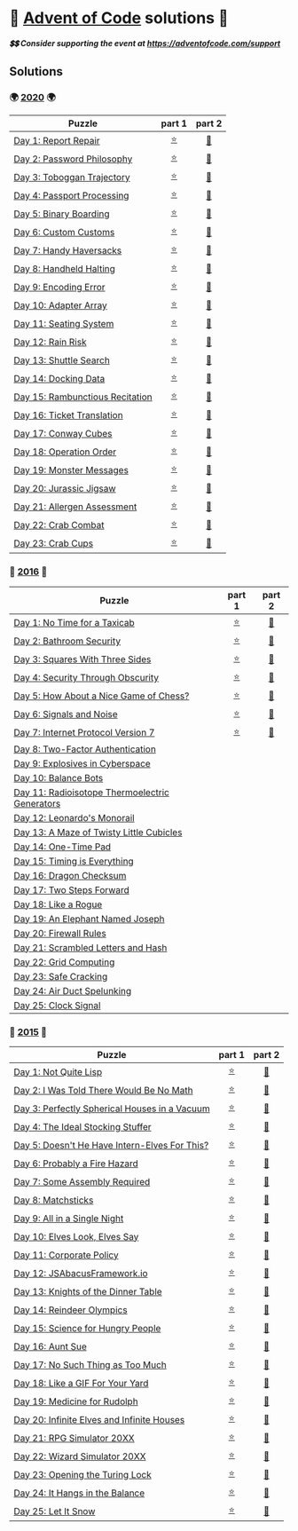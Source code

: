 # :santa: [Advent of Code](https://adventofcode.com/)  solutions :santa:
##### :heavy_dollar_sign::heavy_dollar_sign: Consider supporting the event at https://adventofcode.com/support 

## Solutions
### :earth_africa: [2020](https://adventofcode.com/2020) :earth_africa:
| Puzzle | part 1 | part 2 |
| ------ |:------:|:------:|
| [Day 1: Report Repair](https://adventofcode.com/2020/day/1)                            | [:star:](2020/day1/part1.py "code")    | [:star2:](2020/day1/part2.py "code")    |
| [Day 2: Password Philosophy](https://adventofcode.com/2020/day/2)                      | [:star:](2020/day2/part1.py "code")    | [:star2:](2020/day2/part2.py "code")    |
| [Day 3: Toboggan Trajectory](https://adventofcode.com/2020/day/3)                      | [:star:](2020/day3/part1.py "code")    | [:star2:](2020/day3/part2.py "code")    |
| [Day 4: Passport Processing](https://adventofcode.com/2020/day/4)                      | [:star:](2020/day4/part1.py "code")    | [:star2:](2020/day4/part2.py "code")    |
| [Day 5: Binary Boarding](https://adventofcode.com/2020/day/5)                          | [:star:](2020/day5/part1.py "code")    | [:star2:](2020/day5/part2.py "code")    |
| [Day 6: Custom Customs](https://adventofcode.com/2020/day/6)                           | [:star:](2020/day6/part1.py "code")    | [:star2:](2020/day6/part2.py "code")    |
| [Day 7: Handy Haversacks](https://adventofcode.com/2020/day/7)                         | [:star:](2020/day7/part1.py "code")    | [:star2:](2020/day7/part2.py "code")    |
| [Day 8: Handheld Halting](https://adventofcode.com/2020/day/8)                         | [:star:](2020/day8/part1.py "code")    | [:star2:](2020/day8/part2.py "code")    |
| [Day 9: Encoding Error](https://adventofcode.com/2020/day/9)                           | [:star:](2020/day9/part1+2.py "code")  | [:star2:](2020/day9/part1+2.py "code")  |
| [Day 10: Adapter Array](https://adventofcode.com/2020/day/10)                          | [:star:](2020/day10/part1.py "code")   | [:star2:](2020/day10/part2.py "code")   |
| [Day 11: Seating System](https://adventofcode.com/2020/day/11)                         | [:star:](2020/day11/part1.py "code")   | [:star2:](2020/day11/part2.py "code")   |
| [Day 12: Rain Risk](https://adventofcode.com/2020/day/12)                              | [:star:](2020/day12/part1.py "code")   | [:star2:](2020/day12/part2.py "code")   |
| [Day 13: Shuttle Search](https://adventofcode.com/2020/day/13)                         | [:star:](2020/day13/part1.py "code")   | [:star2:](2020/day13/part2.py "code")   |
| [Day 14: Docking Data](https://adventofcode.com/2020/day/14)                           | [:star:](2020/day14/part1.py "code")   | [:star2:](2020/day14/part2.py "code")   |
| [Day 15: Rambunctious Recitation](https://adventofcode.com/2020/day/15)                | [:star:](2020/day15/part1+2.py "code") | [:star2:](2020/day15/part1+2.py "code") |
| [Day 16: Ticket Translation](https://adventofcode.com/2020/day/16)                     | [:star:](2020/day16/part1+2.py "code") | [:star2:](2020/day16/part1+2.py "code") |
| [Day 17: Conway Cubes](https://adventofcode.com/2020/day/17)                           | [:star:](2020/day17/part1.py "code")   | [:star2:](2020/day17/part2.py "code")   |
| [Day 18: Operation Order](https://adventofcode.com/2020/day/18)                        | [:star:](2020/day18/part1.py "code")   | [:star2:](2020/day18/part2.py "code")   |
| [Day 19: Monster Messages](https://adventofcode.com/2020/day/19)                       | [:star:](2020/day19/part1.py "code")   | [:star2:](2020/day19/part2.py "code")   |
| [Day 20: Jurassic Jigsaw](https://adventofcode.com/2020/day/20)                        | [:star:](2020/day20/part1.py "code")   | [:star2:](2020/day20/part2.py "code")   |
| [Day 21: Allergen Assessment](https://adventofcode.com/2020/day/21)                    | [:star:](2020/day21/part1+2.py "code") | [:star2:](2020/day21/part1+2.py "code") |
| [Day 22: Crab Combat](https://adventofcode.com/2020/day/22)                            | [:star:](2020/day22/part1.py "code")   | [:star2:](2020/day22/part2.py "code")   |
| [Day 23: Crab Cups](https://adventofcode.com/2020/day/23)                              | [:star:](2020/day23/part1.py "code")   | [:star2:](2020/day23/part2.py "code")   |

### :city_sunrise: [2016](https://adventofcode.com/2016) :city_sunrise:
| Puzzle | part 1 | part 2 |
| ------ |:------:|:------:|
| [Day 1: No Time for a Taxicab](https://adventofcode.com/2016/day/1)                    | [:star:](2016/day1/part1.py "code")   | [:star2:](2016/day1/part2.py "code")   |
| [Day 2: Bathroom Security](https://adventofcode.com/2016/day/2)                        | [:star:](2016/day2/part1.py "code")   | [:star2:](2016/day2/part2.py "code")   |
| [Day 3: Squares With Three Sides](https://adventofcode.com/2016/day/3)                 | [:star:](2016/day3/part1.py "code")   | [:star2:](2016/day3/part2.py "code")   |
| [Day 4: Security Through Obscurity](https://adventofcode.com/2016/day/4)               | [:star:](2016/day4/part1+2.py "code") | [:star2:](2016/day4/part1+2.py "code") |
| [Day 5: How About a Nice Game of Chess?](https://adventofcode.com/2016/day/5)          | [:star:](2016/day5/part1.py "code")   | [:star2:](2016/day5/part2.py "code")   |
| [Day 6: Signals and Noise](https://adventofcode.com/2016/day/6)                        | [:star:](2016/day6/part1+2.py "code") | [:star2:](2016/day6/part1+2.py "code") |
| [Day 7: Internet Protocol Version 7](https://adventofcode.com/2016/day/7)              | [:star:](2016/day7/part1.py "code")   | [:star2:](2016/day7/part2.py "code")   |
| [Day 8: Two-Factor Authentication](https://adventofcode.com/2016/day/8)                |  |  |
| [Day 9: Explosives in Cyberspace](https://adventofcode.com/2016/day/9)                 |  |  |
| [Day 10: Balance Bots](https://adventofcode.com/2016/day/10)                           |  |  |
| [Day 11: Radioisotope Thermoelectric Generators](https://adventofcode.com/2016/day/11) |  |  |
| [Day 12: Leonardo's Monorail](https://adventofcode.com/2016/day/12)                    |  |  |
| [Day 13: A Maze of Twisty Little Cubicles](https://adventofcode.com/2016/day/13)       |  |  |
| [Day 14: One-Time Pad](https://adventofcode.com/2016/day/14)                           |  |  |
| [Day 15: Timing is Everything](https://adventofcode.com/2016/day/15)                   |  |  |
| [Day 16: Dragon Checksum](https://adventofcode.com/2016/day/16)                        |  |  |
| [Day 17: Two Steps Forward](https://adventofcode.com/2016/day/17)                      |  |  |
| [Day 18: Like a Rogue](https://adventofcode.com/2016/day/18)                           |  |  |
| [Day 19: An Elephant Named Joseph](https://adventofcode.com/2016/day/19)               |  |  |
| [Day 20: Firewall Rules](https://adventofcode.com/2016/day/20)                         |  |  |
| [Day 21: Scrambled Letters and Hash](https://adventofcode.com/2016/day/21)             |  |  |
| [Day 22: Grid Computing](https://adventofcode.com/2016/day/22)                         |  |  |
| [Day 23: Safe Cracking](https://adventofcode.com/2016/day/23)                          |  |  |
| [Day 24: Air Duct Spelunking](https://adventofcode.com/2016/day/24)                    |  |  |
| [Day 25: Clock Signal](https://adventofcode.com/2016/day/25)                           |  |  |

### :christmas_tree: [2015](https://adventofcode.com/2015) :christmas_tree:
| Puzzle | part 1 | part 2 |
| ------ |:------:|:------:|
| [Day 1: Not Quite Lisp](https://adventofcode.com/2015/day/1)                           | [:star:](2015/day1/part1.py "code")    | [:star2:](2015/day1/part2.py "code")    |
| [Day 2: I Was Told There Would Be No Math](https://adventofcode.com/2015/day/2)        | [:star:](2015/day2/part1.py "code")    | [:star2:](2015/day2/part2.py "code")    |
| [Day 3: Perfectly Spherical Houses in a Vacuum](https://adventofcode.com/2015/day/3)   | [:star:](2015/day3/part1.py "code")    | [:star2:](2015/day3/part2.py "code")    |
| [Day 4: The Ideal Stocking Stuffer](https://adventofcode.com/2015/day/4)               | [:star:](2015/day4/part1.py "code")    | [:star2:](2015/day4/part2.py "code")    |
| [Day 5: Doesn't He Have Intern-Elves For This?](https://adventofcode.com/2015/day/5)   | [:star:](2015/day5/part1.py "code")    | [:star2:](2015/day5/part2.py "code")    |
| [Day 6: Probably a Fire Hazard](https://adventofcode.com/2015/day/6)                   | [:star:](2015/day6/part1.py "code")    | [:star2:](2015/day6/part2.py "code")    |
| [Day 7: Some Assembly Required](https://adventofcode.com/2015/day/7)                   | [:star:](2015/day7/part1.py "code")    | [:star2:](2015/day7/part2.py "code")    |
| [Day 8: Matchsticks](https://adventofcode.com/2015/day/8)                              | [:star:](2015/day8/part1.py "code")    | [:star2:](2015/day8/part2.py "code")    |
| [Day 9: All in a Single Night](https://adventofcode.com/2015/day/9)                    | [:star:](2015/day9/part1.py "code")    | [:star2:](2015/day9/part2.py "code")    |
| [Day 10: Elves Look, Elves Say](https://adventofcode.com/2015/day/10)                  | [:star:](2015/day10/part1+2.py "code") | [:star2:](2015/day10/part1+2.py "code") |
| [Day 11: Corporate Policy](https://adventofcode.com/2015/day/11)                       | [:star:](2015/day11/part1+2.py "code") | [:star2:](2015/day11/part1+2.py "code") |
| [Day 12: JSAbacusFramework.io](https://adventofcode.com/2015/day/12)                   | [:star:](2015/day12/part1.py "code")   | [:star2:](2015/day12/part2.py "code")   |
| [Day 13: Knights of the Dinner Table](https://adventofcode.com/2015/day/13)            | [:star:](2015/day13/part1+2.py "code") | [:star2:](2015/day13/part1+2.py "code") |
| [Day 14: Reindeer Olympics](https://adventofcode.com/2015/day/14)                      | [:star:](2015/day14/part1.py "code")   | [:star2:](2015/day14/part2.py "code")   |
| [Day 15: Science for Hungry People](https://adventofcode.com/2015/day/15)              | [:star:](2015/day15/part1.py "code")   | [:star2:](2015/day15/part2.py "code")   |
| [Day 16: Aunt Sue](https://adventofcode.com/2015/day/16)                               | [:star:](2015/day16/part1.py "code")   | [:star2:](2015/day16/part2.py "code")   |
| [Day 17: No Such Thing as Too Much](https://adventofcode.com/2015/day/17)              | [:star:](2015/day17/part1.py "code")   | [:star2:](2015/day17/part2.py "code")   |
| [Day 18: Like a GIF For Your Yard](https://adventofcode.com/2015/day/18)               | [:star:](2015/day18/part1.py "code")   | [:star2:](2015/day18/part2.py "code")   |
| [Day 19: Medicine for Rudolph](https://adventofcode.com/2015/day/19)                   | [:star:](2015/day19/part1.py "code")   | [:star2:](2015/day19/part2.py "code")   |
| [Day 20: Infinite Elves and Infinite Houses](https://adventofcode.com/2015/day/20)     | [:star:](2015/day20/part1.py "code")   | [:star2:](2015/day20/part2.py "code")   |
| [Day 21: RPG Simulator 20XX](https://adventofcode.com/2015/day/21)                     | [:star:](2015/day21/part1.py "code")   | [:star2:](2015/day21/part2.py "code")   |
| [Day 22: Wizard Simulator 20XX](https://adventofcode.com/2015/day/22)                  | [:star:](2015/day22/part1+2.py "code") | [:star2:](2015/day22/part1+2.py "code") |
| [Day 23: Opening the Turing Lock](https://adventofcode.com/2015/day/23)                | [:star:](2015/day23/part1+2.py "code") | [:star2:](2015/day23/part1+2.py "code") |
| [Day 24: It Hangs in the Balance](https://adventofcode.com/2015/day/24)                | [:star:](2015/day24/part1+2.py "code") | [:star2:](2015/day24/part1+2.py "code") |
| [Day 25: Let It Snow](https://adventofcode.com/2015/day/25)                            | [:star:](2015/day25/part1+2.py "code") | [:star2:](2015/day25/part1+2.py "code") |

